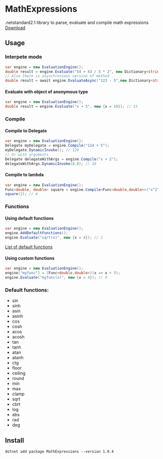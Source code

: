 # MathExpressions
.netstandard2.1 library to parse, evaluate and compile math expressions  
[Download](https://www.nuget.org/packages/MathExpressions)
## Usage
### Interpete mode
```csharp
var engine = new EvaluationEngine();
double result = engine.Evaluate("54 + 43 / 5 * 2", new Dictionary<string, double>());
// Also there is asynchronious version of method
double result = await engine.EvaluateAsync("123 - 5",new Dictionary<string, double>());
```
#### Evaluate with object of anonymous type
```csharp
var engine = new EvaluationEngine();
double result = engine.Evaluate("x + 5", new {x = 10}); // 15
```

### Compile
#### Compile to Delegate
```csharp
var engine = new EvaluationEngine();
Delegate myDelegate = engine.Compile("124 + 5");
myDelegate.DynamicInvoke(); // 129
// Or with arguments 
Delegate delegateWithArgs = engine.Compile("x + 2");
delegateWithArgs.DynamicInvoke(8.0); // 10
```
#### Compile to lambda
```csharp
var engine = new EvaluationEngine();
Func<double, double> square = engine.Compile<Func<double,double>>("x^2");
square(2); // 4
```
### Functions
#### Using default functions
```csharp
var engine = new EvaluationEngine();
engine.AddDefaultFunctions();
engine.Evaluate("sqrt(x)", new {x = 4}); // 2
```
[List of default functions](#functions)
#### Using custom functions
``` csharp
var engine = new EvaluationEngine();
engine["myfunc"] = (Func<double,double>)(x => x + 5);
engine.Evaluate("myfunc(x)", new {x = 4}); // 9
```
### Default functions:
<a id="functions"></a>
- sin
- sinh
- asin
- asinh
- cos
- cosh
- acos
- acosh
- tan
- tanh
- atan
- atanh
- ctg
- floor
- ceiling
- round
- min
- max
- clamp 
- sqrt
- cbrt
- log
- abs
- rad
- deg
## Install
```
dotnet add package MathExpressions --version 1.0.4
```
